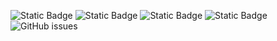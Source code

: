 ![Static Badge](https://img.shields.io/badge/blacklists-60-000000) ![Static Badge](https://img.shields.io/badge/blacklisted-3096132-cc0000) ![Static Badge](https://img.shields.io/badge/whitelisted-2244-00CC00) ![Static Badge](https://img.shields.io/badge/streaming_blacklist-28107-000000) ![GitHub issues](https://img.shields.io/github/issues/fabriziosalmi/blacklists)
